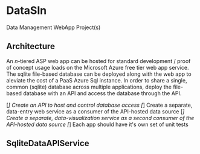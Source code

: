 # DataSln
Data Management WebApp Project(s)



## Architecture

An _n_-tiered ASP web app can be hosted for standard development / proof of concept usage loads on the Microsoft Azure free tier web app service. The sqlite
file-based database can be deployed along with the web app to aleviate the cost of a PaaS Azure Sql instance. In order to share a single, common (sqlite)
database across multiple applications, deploy the file-based database with an API and access the database through the API.

[_] Create an API to host and control database access
[_] Create a separate, data-entry web service as a consumer of the API-hosted data source
[_] Create a separate, data-visualization service as a second consumer of the API-hosted data source
[_] Each app should have it's own set of unit tests

## SqliteDataAPIService

## 
